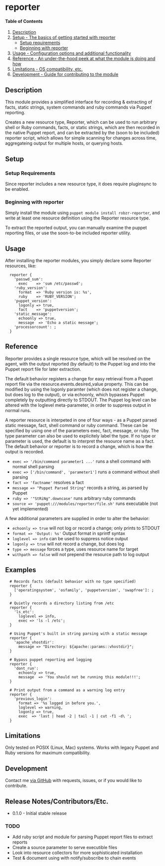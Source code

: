 # reporter

#### Table of Contents

1. [Description](#description)
1. [Setup - The basics of getting started with reporter](#setup)
    * [Setup requirements](#setup-requirements)
    * [Beginning with reporter](#beginning-with-reporter)
1. [Usage - Configuration options and additional functionality](#usage)
1. [Reference - An under-the-hood peek at what the module is doing and how](#reference)
1. [Limitations - OS compatibility, etc.](#limitations)
1. [Development - Guide for contributing to the module](#development)

## Description

This module provides a simplified interface for recording & extracting of facts, 
static strings, system commands and ruby commands via Puppet reporting.

Creates a new resource type, Reporter, which can be used to run arbitrary
shell or Ruby commands, facts, or static strings, which are then recorded in
the native Puppet report, and can be extracted by the (soon to be included)
reporter script, which allows for simple scanning for changes across time,
aggregateing output for multiple hosts, or querying hosts.

## Setup

### Setup Requirements

Since reporter includes a new resource type, it does require pluginsync to be
enabled.

### Beginning with reporter

Simply install the module using `puppet module install robzr-reporter`, and
write at least one resource definition using the Reporter resource type.

To extract the reported output, you can manually examine the puppet reporting
files, or use the soon-to-be included reporter utility.

## Usage

After installing the reporter modules, you simply declare some Reporter 
resources, like:
```
  reporter { 
    'passwd_sum':
      exec    => 'sum /etc/passwd';
    'ruby_version':
      format  => 'Ruby version is: %s',
      ruby    => 'RUBY_VERSION';
    'puppet_version':
      logonly => true,
      fact    => 'puppetversion';
    'static_message':
      echoonly => true,
      message  => 'Echo a static message';
    'processorcount': ;
  }
```

## Reference

Reporter provides a single resource type, which will be resolved on the agent,
with the output reported (by default) to the Puppet log and into the Puppet 
report file for later extraction.

The default behavior registers a change for easy retrieval from a Puppet report
file via the resource.events.desired_value property.  This can be modified
by using the logonly paramter (which does not register a change, but does
log to the output), or via echoonly, which bypasses Puppet completely by 
outputting directly to STDOUT.  The Puppet log level can be altered with the
loglevel meta-parameter, in order to suppress output in normal runs.

A reporter resource is interpeted in one of four ways - as a Puppet parsed static
message, fact, shell command or ruby command.  These can be specified by using
one of the parameters exec, fact, message, or ruby.  The type parameter can
also be used to explicitely label the type.  If no type or parameter is 
used, the default is to interpret the resource name as a fact.  The default
behavior or reporter is to record a change, which is how the output is recorded.

- ```exec => '/bin/command parameter1 ...'``` runs a shell command with normal shell parsing
- ```exec => ['/bin/command', 'parameter1']``` runs a command without shell parsing
- ```fact => 'factname'``` resolves a fact
- ```message => "Puppet Parsed String"``` records a string, as parsed by Puppet
- ```ruby => '"StRiNg".downcase'``` runs arbitrary ruby commands
- ```source => 'puppet:///modules/reporter/file.sh'``` runs executable (not yet implemented)

A few additional parameters are supplied in order to alter the behavior:

- ```echoonly => true``` will not log or record a change; only prints to STDOUT
- ```format => 'Output: %s'``` Output format in sprintf syntax
- ```loglevel => info``` can be used to suppress notice output
- ```logonly => true``` will not record a change, but does log
- ```type => message``` forces a type, uses resource name for target
- ```withpath => false``` will not prepend the resource path to log output

## Examples
```
  # Records facts (default behavior with no type specified)
  reporter {
    ['operatingsystem', 'osfamily', 'puppetversion', 'swapfree']: ;
  }

  # Quietly records a directory listing from /etc
  reporter {
    'ls_etc':
      loglevel => info,
      exec => 'ls -l /etc';
  }

  # Using Puppet's built in string parsing with a static message
  reporter {
    'apache_vhostdir':
      message => "Directory: ${apache::params::vhostdir}";
  }

  # Bypass puppet reporting and logging
  reporter {
    'dont_run':
      echoonly => true,
      message  => 'You should not be running this module!!!';
  }

  # Print output from a command as a warning log entry
  reporter {
    'previous_login':
      format => '%s logged in before you.',
      loglevel => warning,
      logonly => true,
      exec  => 'last | head -2 | tail -1 | cut -f1 -d\ ';
  }
```

## Limitations

Only tested on POSIX (Linux, Mac) systems.  Works with legacy Puppet and Ruby versions
for maximum compatibility.

## Development

Contact me [via GitHub](https://github.com/robzr/reporter/issues) with requests, issues, or if you would like to contribute.

## Release Notes/Contributors/Etc.

- 0.1.0 - Initial stable release

### TODO

- Add ruby script and module for parsing Puppet report files to extract reports
- Create a source parameter to serve executible files
- Look into resource collectors for more sophisticated installation
- Test & document using with notify/subscribe to chain events
